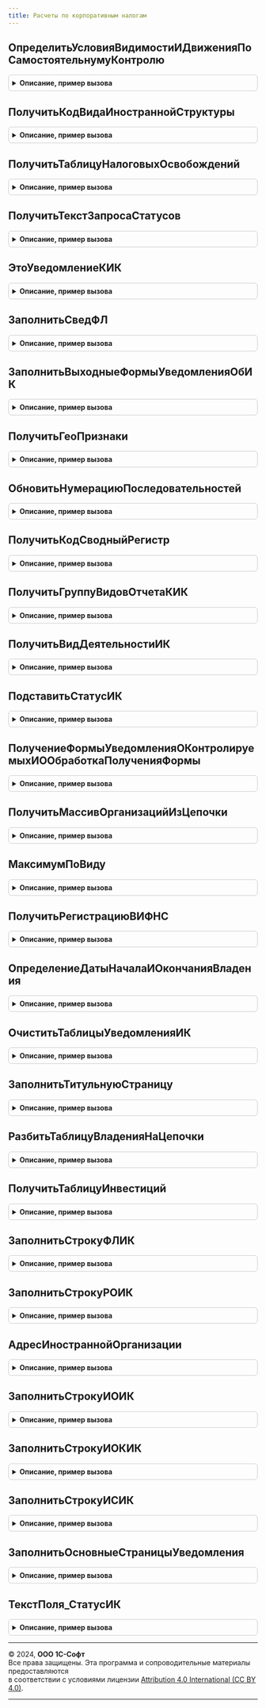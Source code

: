 ```yaml
---
title: Расчеты по корпоративным налогам
---
```



## ОпределитьУсловияВидимостиИДвиженияПоСамостоятельнумуКонтролю
<details style="margin: 1em 0; padding: 0.5em; border: 1px solid #ccc; border-radius: 6px;">

<summary style="font-weight: bold; cursor: pointer;">Описание, пример вызова</summary>

```bsl

Функция ОпределитьУсловияВидимостиИДвиженияПоСамостоятельнумуКонтролю(ДокументДвиженияИнвестиций) Экспорт
```

Пример вызова
```bsl
Результат = РасчетыПоКорпоративнымНалогам.ОпределитьУсловияВидимостиИДвиженияПоСамостоятельнумуКонтролю(ДокументДвиженияИнвестиций) 
```
</details>

## ПолучитьКодВидаИностраннойСтруктуры
<details style="margin: 1em 0; padding: 0.5em; border: 1px solid #ccc; border-radius: 6px;">

<summary style="font-weight: bold; cursor: pointer;">Описание, пример вызова</summary>

```bsl

Функция ПолучитьКодВидаИностраннойСтруктуры(ВидИностраннойСтруктуры) Экспорт
```

Пример вызова
```bsl
Результат = РасчетыПоКорпоративнымНалогам.ПолучитьКодВидаИностраннойСтруктуры(ВидИностраннойСтруктуры) 
```
</details>

## ПолучитьТаблицуНалоговыхОсвобождений
<details style="margin: 1em 0; padding: 0.5em; border: 1px solid #ccc; border-radius: 6px;">

<summary style="font-weight: bold; cursor: pointer;">Описание, пример вызова</summary>

```bsl

Функция ПолучитьТаблицуНалоговыхОсвобождений(Дата, Сценарий) Экспорт
```

Пример вызова
```bsl
Результат = РасчетыПоКорпоративнымНалогам.ПолучитьТаблицуНалоговыхОсвобождений(Дата, Сценарий) 
```
</details>

## ПолучитьТекстЗапросаСтатусов
<details style="margin: 1em 0; padding: 0.5em; border: 1px solid #ccc; border-radius: 6px;">

<summary style="font-weight: bold; cursor: pointer;">Описание, пример вызова</summary>

```bsl

Функция ПолучитьТекстЗапросаСтатусов(ОтборПоИнвестор = Ложь) Экспорт
```

Пример вызова
```bsl
Результат = РасчетыПоКорпоративнымНалогам.ПолучитьТекстЗапросаСтатусов(ОтборПоИнвестор);
```
</details>

## ЭтоУведомлениеКИК
<details style="margin: 1em 0; padding: 0.5em; border: 1px solid #ccc; border-radius: 6px;">

<summary style="font-weight: bold; cursor: pointer;">Описание, пример вызова</summary>

```bsl

Функция ЭтоУведомлениеКИК(Вид) Экспорт
```

Пример вызова
```bsl
Результат = РасчетыПоКорпоративнымНалогам.ЭтоУведомлениеКИК(Вид) 
```
</details>

## ЗаполнитьСведФЛ
<details style="margin: 1em 0; padding: 0.5em; border: 1px solid #ccc; border-radius: 6px;">

<summary style="font-weight: bold; cursor: pointer;">Описание, пример вызова</summary>

```bsl

Процедура ЗаполнитьСведФЛ(СведФЛ, Организация) Экспорт
```

Пример вызова
```bsl
РасчетыПоКорпоративнымНалогам.ЗаполнитьСведФЛ(СведФЛ, Организация));
```
</details>

## ЗаполнитьВыходныеФормыУведомленияОбИК
<details style="margin: 1em 0; padding: 0.5em; border: 1px solid #ccc; border-radius: 6px;">

<summary style="font-weight: bold; cursor: pointer;">Описание, пример вызова</summary>

```bsl

Функция ЗаполнитьВыходныеФормыУведомленияОбИК(ДанныеУведомления, СлужебныеДанныеУведомления, Организация, ПечатныеРеквизиты, ДатаУведомления, Сценарий) Экспорт
```

Пример вызова
```bsl
Результат = РасчетыПоКорпоративнымНалогам.ЗаполнитьВыходныеФормыУведомленияОбИК(ДанныеУведомления, СлужебныеДанныеУведомления, Организация, ПечатныеРеквизиты, ДатаУведомления, Сценарий) Экспорт // ФИО, Телефон, ДатаПодписи, Представитель);
```
</details>

## ПолучитьГеоПризнаки
<details style="margin: 1em 0; padding: 0.5em; border: 1px solid #ccc; border-radius: 6px;">

<summary style="font-weight: bold; cursor: pointer;">Описание, пример вызова</summary>

```bsl

Функция ПолучитьГеоПризнаки(Страна, Период) Экспорт
```

Пример вызова
```bsl
Результат = РасчетыПоКорпоративнымНалогам.ПолучитьГеоПризнаки(Страна, Период) 
```
</details>

## ОбновитьНумерациюПоследовательностей
<details style="margin: 1em 0; padding: 0.5em; border: 1px solid #ccc; border-radius: 6px;">

<summary style="font-weight: bold; cursor: pointer;">Описание, пример вызова</summary>

```bsl

Процедура ОбновитьНумерациюПоследовательностей(НумерацияПоследовательностей, Организация) Экспорт
```

Пример вызова
```bsl
РасчетыПоКорпоративнымНалогам.ОбновитьНумерациюПоследовательностей(НумерацияПоследовательностей, Организация) 
```
</details>

## ПолучитьКодСводныйРегистр
<details style="margin: 1em 0; padding: 0.5em; border: 1px solid #ccc; border-radius: 6px;">

<summary style="font-weight: bold; cursor: pointer;">Описание, пример вызова</summary>

```bsl

Функция ПолучитьКодСводныйРегистр() Экспорт
```

Пример вызова
```bsl
Результат = РасчетыПоКорпоративнымНалогам.ПолучитьКодСводныйРегистр() 
```
</details>

## ПолучитьГруппуВидовОтчетаКИК
<details style="margin: 1em 0; padding: 0.5em; border: 1px solid #ccc; border-radius: 6px;">

<summary style="font-weight: bold; cursor: pointer;">Описание, пример вызова</summary>

```bsl

Функция ПолучитьГруппуВидовОтчетаКИК() Экспорт
```

Пример вызова
```bsl
Результат = РасчетыПоКорпоративнымНалогам.ПолучитьГруппуВидовОтчетаКИК() 
```
</details>

## ПолучитьВидДеятельностиИК
<details style="margin: 1em 0; padding: 0.5em; border: 1px solid #ccc; border-radius: 6px;">

<summary style="font-weight: bold; cursor: pointer;">Описание, пример вызова</summary>

```bsl

Функция ПолучитьВидДеятельностиИК(Организация) Экспорт
```

Пример вызова
```bsl
Результат = РасчетыПоКорпоративнымНалогам.ПолучитьВидДеятельностиИК(Организация) 
```
</details>

## ПодставитьСтатусИК
<details style="margin: 1em 0; padding: 0.5em; border: 1px solid #ccc; border-radius: 6px;">

<summary style="font-weight: bold; cursor: pointer;">Описание, пример вызова</summary>

```bsl

Процедура ПодставитьСтатусИК(ТекстЗапроса, ИмяТаблицыСтатусы = "Статусы", ИмяПараметраДатаСреза = "ДатаСреза") Экспорт
```

Пример вызова
```bsl
РасчетыПоКорпоративнымНалогам.ПодставитьСтатусИК(ТекстЗапроса, ИмяТаблицыСтатусы, ИмяПараметраДатаСреза);
```
</details>

## ПолучениеФормыУведомленияОКонтролируемыхИООбработкаПолученияФормы
<details style="margin: 1em 0; padding: 0.5em; border: 1px solid #ccc; border-radius: 6px;">

<summary style="font-weight: bold; cursor: pointer;">Описание, пример вызова</summary>

```bsl

Процедура ПолучениеФормыУведомленияОКонтролируемыхИООбработкаПолученияФормы(Источник, ВидФормы, Параметры, ВыбраннаяФорма, ДополнительнаяИнформация, СтандартнаяОбработка) Экспорт
```

Пример вызова
```bsl
РасчетыПоКорпоративнымНалогам.ПолучениеФормыУведомленияОКонтролируемыхИООбработкаПолученияФормы(Источник, ВидФормы, Параметры, ВыбраннаяФорма, ДополнительнаяИнформация, СтандартнаяОбработка) 
```
</details>

## ПолучитьМассивОрганизацийИзЦепочки
<details style="margin: 1em 0; padding: 0.5em; border: 1px solid #ccc; border-radius: 6px;">

<summary style="font-weight: bold; cursor: pointer;">Описание, пример вызова</summary>

```bsl

Функция ПолучитьМассивОрганизацийИзЦепочки(Цепочка) Экспорт
```

Пример вызова
```bsl
Результат = РасчетыПоКорпоративнымНалогам.ПолучитьМассивОрганизацийИзЦепочки(Цепочка));
```
</details>

## МаксимумПоВиду
<details style="margin: 1em 0; padding: 0.5em; border: 1px solid #ccc; border-radius: 6px;">

<summary style="font-weight: bold; cursor: pointer;">Описание, пример вызова</summary>

```bsl

Функция МаксимумПоВиду(Таблица, Префикс) Экспорт
```

Пример вызова
```bsl
Результат = РасчетыПоКорпоративнымНалогам.МаксимумПоВиду(Таблица, Префикс));
```
</details>

## ПолучитьРегистрациюВИФНС
<details style="margin: 1em 0; padding: 0.5em; border: 1px solid #ccc; border-radius: 6px;">

<summary style="font-weight: bold; cursor: pointer;">Описание, пример вызова</summary>

```bsl

// Функция - Получить регистрацию в ИФНС
//
// Параметры:
//  Организация	 - 	организация для которой определяется налоговая инспекция
//
// Возвращаемое значение:
//  Ссылка на налоговый орган оранизации, только если он единственный. В противном случае не заполняется.
//
Функция ПолучитьРегистрациюВИФНС(Организация) Экспорт
```

Пример вызова
```bsl
Результат = РасчетыПоКорпоративнымНалогам.ПолучитьРегистрациюВИФНС(Организация) 
```
</details>

## ОпределениеДатыНачалаИОкончанияВладения
<details style="margin: 1em 0; padding: 0.5em; border: 1px solid #ccc; border-radius: 6px;">

<summary style="font-weight: bold; cursor: pointer;">Описание, пример вызова</summary>

```bsl

Функция ОпределениеДатыНачалаИОкончанияВладения(Инвестор, ОбъектИнвестирования, Период) Экспорт
```

Пример вызова
```bsl
Результат = РасчетыПоКорпоративнымНалогам.ОпределениеДатыНачалаИОкончанияВладения(Инвестор, ОбъектИнвестирования, Период));
```
</details>

## ОчиститьТаблицыУведомленияИК
<details style="margin: 1em 0; padding: 0.5em; border: 1px solid #ccc; border-radius: 6px;">

<summary style="font-weight: bold; cursor: pointer;">Описание, пример вызова</summary>

```bsl

Процедура ОчиститьТаблицыУведомленияИК(ДанныеУведомления) Экспорт
```

Пример вызова
```bsl
РасчетыПоКорпоративнымНалогам.ОчиститьТаблицыУведомленияИК(ДанныеУведомления));
```
</details>

## ЗаполнитьТитульнуюСтраницу
<details style="margin: 1em 0; padding: 0.5em; border: 1px solid #ccc; border-radius: 6px;">

<summary style="font-weight: bold; cursor: pointer;">Описание, пример вызова</summary>

```bsl

Процедура ЗаполнитьТитульнуюСтраницу(ТС, Организация, ПечатныеРеквизиты, НомерКорректировки, НалоговыйПериод, Признак, КодНалоговогоОргана) Экспорт
```

Пример вызова
```bsl
РасчетыПоКорпоративнымНалогам.ЗаполнитьТитульнуюСтраницу(ТС, Организация, ПечатныеРеквизиты, НомерКорректировки, НалоговыйПериод, Признак, КодНалоговогоОргана) Экспорт;);
```
</details>

## РазбитьТаблицуВладенияНаЦепочки
<details style="margin: 1em 0; padding: 0.5em; border: 1px solid #ccc; border-radius: 6px;">

<summary style="font-weight: bold; cursor: pointer;">Описание, пример вызова</summary>

```bsl

Функция РазбитьТаблицуВладенияНаЦепочки(Таблица, Организация) Экспорт
```

Пример вызова
```bsl
Результат = РасчетыПоКорпоративнымНалогам.РазбитьТаблицуВладенияНаЦепочки(Таблица, Организация));
```
</details>

## ПолучитьТаблицуИнвестиций
<details style="margin: 1em 0; padding: 0.5em; border: 1px solid #ccc; border-radius: 6px;">

<summary style="font-weight: bold; cursor: pointer;">Описание, пример вызова</summary>

```bsl

Функция ПолучитьТаблицуИнвестиций(Инвестор, Сценарий, Период, ЕстьКольцевоеВладение, ОтборИнвестиций) Экспорт
```

Пример вызова
```bsl
Результат = РасчетыПоКорпоративнымНалогам.ПолучитьТаблицуИнвестиций(Инвестор, Сценарий, Период, ЕстьКольцевоеВладение, ОтборИнвестиций));
```
</details>

## ЗаполнитьСтрокуФЛИК
<details style="margin: 1em 0; padding: 0.5em; border: 1px solid #ccc; border-radius: 6px;">

<summary style="font-weight: bold; cursor: pointer;">Описание, пример вызова</summary>

```bsl

Процедура ЗаполнитьСтрокуФЛИК(НоваяСтрока, СтрокаТаблицы) Экспорт
```

Пример вызова
```bsl
РасчетыПоКорпоративнымНалогам.ЗаполнитьСтрокуФЛИК(НоваяСтрока, СтрокаТаблицы));
```
</details>

## ЗаполнитьСтрокуРОИК
<details style="margin: 1em 0; padding: 0.5em; border: 1px solid #ccc; border-radius: 6px;">

<summary style="font-weight: bold; cursor: pointer;">Описание, пример вызова</summary>

```bsl

Процедура ЗаполнитьСтрокуРОИК(НоваяСтрока, СтрокаТаблицы, Организация) Экспорт
```

Пример вызова
```bsl
РасчетыПоКорпоративнымНалогам.ЗаполнитьСтрокуРОИК(НоваяСтрока, СтрокаТаблицы, Организация));
```
</details>

## АдресИностраннойОрганизации
<details style="margin: 1em 0; padding: 0.5em; border: 1px solid #ccc; border-radius: 6px;">

<summary style="font-weight: bold; cursor: pointer;">Описание, пример вызова</summary>

```bsl

Функция АдресИностраннойОрганизации(Организиция) Экспорт
```

Пример вызова
```bsl
Результат = РасчетыПоКорпоративнымНалогам.АдресИностраннойОрганизации(Организиция));
```
</details>

## ЗаполнитьСтрокуИОИК
<details style="margin: 1em 0; padding: 0.5em; border: 1px solid #ccc; border-radius: 6px;">

<summary style="font-weight: bold; cursor: pointer;">Описание, пример вызова</summary>

```bsl

Процедура ЗаполнитьСтрокуИОИК(НоваяСтрока, СтрокаТаблицы, Организация, ДатаУведомления, Основание) Экспорт
```

Пример вызова
```bsl
РасчетыПоКорпоративнымНалогам.ЗаполнитьСтрокуИОИК(НоваяСтрока, СтрокаТаблицы, Организация, ДатаУведомления, Основание));
```
</details>

## ЗаполнитьСтрокуИОКИК
<details style="margin: 1em 0; padding: 0.5em; border: 1px solid #ccc; border-radius: 6px;">

<summary style="font-weight: bold; cursor: pointer;">Описание, пример вызова</summary>

```bsl

Процедура ЗаполнитьСтрокуИОКИК(НоваяСтрока, СтрокаТаблицы, Организация, СамостоятельноеПризнаниеКонтроля, ОснованиеКонтроля) Экспорт
```

Пример вызова
```bsl
РасчетыПоКорпоративнымНалогам.ЗаполнитьСтрокуИОКИК(НоваяСтрока, СтрокаТаблицы, Организация, СамостоятельноеПризнаниеКонтроля, ОснованиеКонтроля));
```
</details>

## ЗаполнитьСтрокуИСИК
<details style="margin: 1em 0; padding: 0.5em; border: 1px solid #ccc; border-radius: 6px;">

<summary style="font-weight: bold; cursor: pointer;">Описание, пример вызова</summary>

```bsl

Процедура ЗаполнитьСтрокуИСИК(НоваяСтрока, СтрокаТаблицы, Организация) Экспорт
```

Пример вызова
```bsl
РасчетыПоКорпоративнымНалогам.ЗаполнитьСтрокуИСИК(НоваяСтрока, СтрокаТаблицы, Организация));
```
</details>

## ЗаполнитьОсновныеСтраницыУведомления
<details style="margin: 1em 0; padding: 0.5em; border: 1px solid #ccc; border-radius: 6px;">

<summary style="font-weight: bold; cursor: pointer;">Описание, пример вызова</summary>

```bsl

Процедура ЗаполнитьОсновныеСтраницыУведомления(ВыборкаОрганизаций, ДанныеУведомления, Организация, СлужебныеДанныеУведомления, ЭтоКИК, НалоговыйПериод, ДатаУведомления) Экспорт
```

Пример вызова
```bsl
РасчетыПоКорпоративнымНалогам.ЗаполнитьОсновныеСтраницыУведомления(ВыборкаОрганизаций, ДанныеУведомления, Организация, СлужебныеДанныеУведомления, ЭтоКИК, НалоговыйПериод, ДатаУведомления));
```
</details>

## ТекстПоля_СтатусИК
<details style="margin: 1em 0; padding: 0.5em; border: 1px solid #ccc; border-radius: 6px;">

<summary style="font-weight: bold; cursor: pointer;">Описание, пример вызова</summary>

```bsl

Функция ТекстПоля_СтатусИК(ИмяТаблицыСтатусы = "Статусы", ИмяПараметраДатаСреза = "ДатаСреза") Экспорт
```

Пример вызова
```bsl
Результат = РасчетыПоКорпоративнымНалогам.ТекстПоля_СтатусИК(ИмяТаблицыСтатусы, ИмяПараметраДатаСреза);
```
</details>

---

© 2024, **ООО 1С-Софт**  
Все права защищены. Эта программа и сопроводительные материалы предоставляются  
в соответствии с условиями лицензии [Attribution 4.0 International (CC BY 4.0)](https://creativecommons.org/licenses/by/4.0/legalcode).

---
